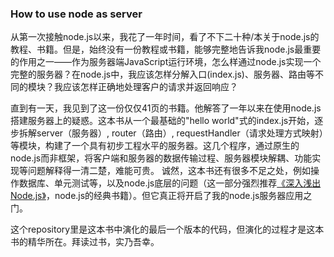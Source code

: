 ### How to use node as server
从第一次接触node.js以来，我花了一年时间，看了不下二十种/本关于node.js的教程、书籍。但是，始终没有一份教程或书籍，能够完整地告诉我node.js最重要的作用之一——作为服务器端JavaScript运行环境，怎么样通过node.js实现一个完整的服务器？在node.js中，我应该怎样分解入口(index.js)、服务器、路由等不同的模块？我应该怎样正确地处理客户的请求并返回响应？

直到有一天，我见到了这一份仅仅41页的书籍。他解答了一年以来在使用node.js搭建服务器上的疑惑。这本书从一个最基础的"hello world"式的index.js开始，逐步拆解server（服务器）, router（路由）, requestHandler（请求处理方式映射）等模块，构建了一个具有初步工程水平的服务器。这几个程序，通过原生的node.js而非框架，将客户端和服务器的数据传输过程、服务器模块解耦、功能实现等问题解释得一清二楚，难能可贵。
诚然，这本书还有很多不足之处，例如操作数据库、单元测试等，以及node.js底层的问题（这一部分强烈推荐[《深入浅出Node.js》](https://book.douban.com/subject/25768396/)，node.js的经典书籍）。但它真正将开启了我的node.js服务器应用之门。

这个repository里是这本书中演化的最后一个版本的代码，但演化的过程才是这本书的精华所在。拜读过书，实乃吾幸。

